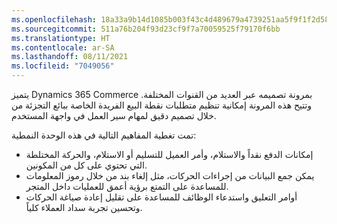 ```yaml
---
ms.openlocfilehash: 18a33a9b14d1085b003f43c4d489679a4739251aa5f9f1f2d5887b84cb986666
ms.sourcegitcommit: 511a76b204f93d23cf9f7a70059525f79170f6bb
ms.translationtype: HT
ms.contentlocale: ar-SA
ms.lasthandoff: 08/11/2021
ms.locfileid: "7049056"
---
```

يتميز Dynamics 365 Commerce بمرونة تصميمه عبر العديد من القنوات المختلفة. وتتيح هذه المرونة إمكانية تنظيم متطلبات نقطة البيع الفريدة الخاصة ببائع التجزئة من خلال تصميم دقيق لمهام سير العمل في واجهة المستخدم. 

تمت تغطية المفاهيم التالية في هذه الوحدة النمطية:

- إمكانات ‏‫الدفع نقداً والاستلام‬، وأمر العميل للتسليم أو الاستلام، والحركة المختلطة التي تحتوي على كل من المكونين. 
- يمكن جمع البيانات من إجراءات الحركات، مثل إلغاء بند من خلال رموز المعلومات للمساعدة على التمتع برؤية أعمق للعمليات داخل المتجر. 
- أوامر التعليق واستدعاء الوظائف للمساعدة على تقليل إعادة صياغة الحركات وتحسين تجربة سداد العملاء كلياً. 


